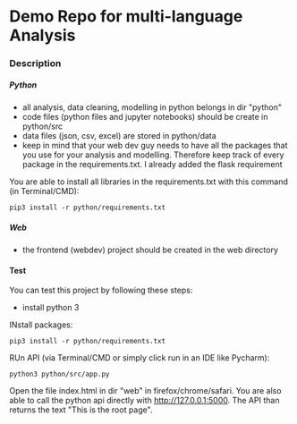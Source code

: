 # Demo Repo for multi-language Analysis

### Description

##### Python

- all analysis, data cleaning, modelling in python belongs in dir "python"
- code files (python files and jupyter notebooks) should be create in python/src
- data files (json, csv, excel) are stored in python/data
- keep in mind that your web dev guy needs to have all the packages that you use for your analysis and modelling. 
    Therefore keep track of every package in the requirements.txt. I already added the flask requirement
    
You are able to install all libraries in the requirements.txt with this command (in Terminal/CMD): 

```
pip3 install -r python/requirements.txt
```

##### Web 
 
 - the frontend (webdev) project should be created in the web directory
 
 
 
 
#### Test

You can test this project by following these steps:

- install python 3

INstall packages: 
```
pip3 install -r python/requirements.txt
```

RUn API (via Terminal/CMD or simply click run in an IDE like Pycharm):

```
python3 python/src/app.py
```

Open the file index.html in dir "web" in firefox/chrome/safari. 
You are also able to call the python api directly with http://127.0.0.1:5000. 
The API than returns the text "This is the root page".